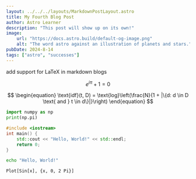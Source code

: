 ```yaml
---
layout: ../../../layouts/MarkdownPostLayout.astro
title: My Fourth Blog Post
author: Astro Learner
description: "This post will show up on its own!"
image:
    url: "https://docs.astro.build/default-og-image.png"
    alt: "The word astro against an illustration of planets and stars."
pubDate: 2024-8-14
tags: ["astro", "successes"]
---
```


add support for LaTeX in markdown blogs

$$
e^{i\pi} + 1 = 0
$$

$$
\begin{equation}
    \text{idf}(t, D) = \text{log}\left(\frac{N}{1 + |\{d: d \in D \text{ and } t \in d\}|}\right)
\end{equation}
$$

```python
import numpy as np
print(np.pi)
```

```cpp
#include <iostream>
int main() {
    std::cout << "Hello, World!" << std::endl;
    return 0;
}
```

```bash
echo "Hello, World!"
```

```
Plot[Sin[x], {x, 0, 2 Pi}]
```